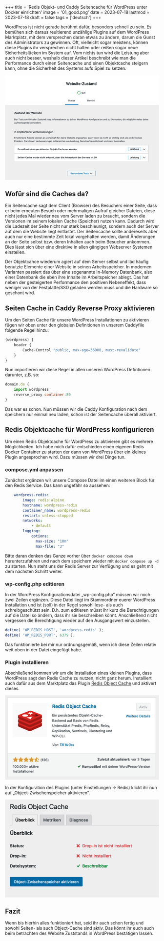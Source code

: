 +++
title = 'Redis Objekt- und Caddy Seitencache für WordPress unter Docker einrichten'
image = '01_good.png'
date = 2023-07-18
lastmod = 2023-07-18
draft = false
tags = ['deutsch']
+++

WordPress ist nicht gerade berühmt dafür, besonders schnell zu sein. 
Es bemühen sich daraus reultierend unzählige Plugins auf dem WordPress Marktplatz, 
mit dem versprechen daran etwas zu ändern, darum die Gunst des Administrators zu gewinnen. 
Oft, vielleicht sogar meistens, können diese Plugins ihr versprechen nicht halten oder reißen 
sogar neue Sicherheitslücken im System auf. Vom nichts tun wird die Leistung aber auch nicht besser, 
weshalb dieser Artikel beschreibt wie man die Performance durch einen Seitencache und einen Objektcache 
steigern kann, ohne die Sicherheit des Systems aufs Spiel zu setzen.

![Wartung](02_details.png)

## Wofür sind die Caches da?

Ein Seitencache sagt dem Client (Browser) des Besuchers einer Seite, dass er beim erneuten Besuch oder 
mehrmaligen Aufruf gleicher Dateien, diese nicht jedes Mal wieder neu vom Server laden zu braucht, 
sondern die Versionen im seinem lokalen Cache (Speicher) nutzen kann. Dadurch wird die Ladezeit der 
Seite nicht nur stark beschleunigt, sondern auch der Server auf dem die Website liegt entlastet. 
Der Seitencache sollte andereseits aber auch nur eine bestimmte Zeit lokal vorgehalten werden, 
damit Änderungen an der Seite selbst bzw. deren Inhalten auch beim Besucher ankommen. 
Dies lässt sich über eine direktive in allen gängigen Webserver Systemen einstellen.

Der Objektcahce wiederum agiert auf dem Server selbst und läd häufig benutzte Elemente einer Website 
in seinen Arbeitsspeicher. In modernen Varianten passiert das über eine sogenannte In-Memory 
Datenbank, also einer Datenbank die eben ihre Inhalte im Arbeitspeicher ablegt. 
Das hat neben der gesteigerten Performance den positiven Nebeneffekt, dass weniger von der 
Festplatte/SSD geladen werden muss und die Hardware so geschont wird.

## Seiten Cache in Caddy Reverse Proxy aktivieren

Um den Seiten Cache für unsere WordPress Installationen zu aktivieren fügen wir oben unter 
den globalen Definitionen in unserem Caddyfile folgende Regel hinzu:

```js
(wordpress) {
    header {
        Cache-Control "public, max-age=36000, must-revalidate"
    }
}
```

Nun importieren wir diese Regel in allen unseren WordPress Defintionen darunter, z.B. so:

```js
domain.de {
    import wordpress
    reverse_proxy container:80
}
```

Das war es schon. Nun müssen wir die Caddy Konfiguration nach dem speichern nur einmal neu laden, 
schon ist der Seitencache überall aktiviert.

## Redis Objektcache für WordPress konfigurieren

Um einen Redis Objektcache für WordPress zu aktivieren gibt es mehrere Möglichkeiten. 
Ich habe mich dafür entschieden einen eigenen Redis Docker Container zu starten der dann von 
WordPress über ein kleines Plugin angesprochen wird. Dazu müssen wir drei Dinge tun.

### compose.yml anpassen

Zunächst ergänzen wir unsere Compose Datei im einen weiteren Block für den Redis Service. 
Das kann ungefähr so aussehen:

```yaml
    wordpress-redis:
        image: redis:alpine
        hostname: wordpress-redis
        container_name: wordpress-redis
        restart: unless-stopped
        networks:
            - default
        logging:
            options:
              max-size: "10m"
              max-file: "3"
```

Bitte daran denken das Ganze vorher über ```docker compose down``` herunterzufahren und nach dem speichern wieder mit
```docker compose up -d``` zu starten. Nun steht uns der Redis Server zur Verfügung und es geht mit 
dem nächsten Schritt weiter.

### wp-config.php editieren

In der WordPress Konfigurationsdatei „wp-config.php“ müssen wir noch zwei Zeilen ergänzen. 
Diese Datei liegt im Stammordner euerer WordPress Installation und ist (soll) in der Regel 
sowohl lese- als auch schreibgeschützt sein. D.h. zum editieren müsst ihr kurz die 
Berechtigungen auf die Datei so ändern, dass ihr sie beschreiben könnt. 
Anschließend nicht vergessen die Berechtigung wieder auf den Ausgangswert einzustellen.

```php
define( 'WP_REDIS_HOST', 'wordpress-redis' );
define( 'WP_REDIS_PORT', 6379 );
```
Das funktionierte bei mir nur ordnungsgemäß, wenn ich diese Zeilen relativ weit oben in der Datei eingefügt habe.

### Plugin installieren

Abschließend kommen wir um die Installation eines kleinen Plugins, dass WordPress sagt den Redis Cache zu nutzen, 
nicht ganz herum. Installiert auch dafür aus dem Marktplatz das Plugin <a href="https://wordpress.org/plugins/redis-cache/" target="_blank">Redis Object Cache</a> 
und aktivert dieses.

![Plugin](03_plugin.png)

In der Konfiguration des Plugins (unter Einstellungen -> Redis) klickt ihr nun 
auf „Object-Zwischenspeicher aktivieren“.

![Plugin Config](04_config.png)

## Fazit

Wenn bis hierhin alles funktioniert hat, seid ihr auch schon fertig und sowohl Seiten- als auch 
Object-Cache sind aktiv. Das könnt ihr euch auch beim betrachten des Website Zuststands in WordPress 
bestätigen lassen.

